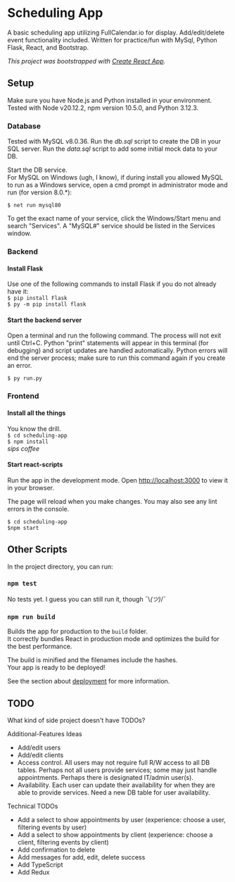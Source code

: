 # Scheduling App

A basic scheduling app utilizing FullCalendar.io for display. Add/edit/delete event functionality included. Written for practice/fun with MySql, Python Flask, React, and Bootstrap.

*This project was bootstrapped with [Create React App](https://github.com/facebook/create-react-app).*

## Setup

Make sure you have Node.js and Python installed in your environment. Tested with Node v20.12.2, npm version 10.5.0,  and Python 3.12.3.

### Database
Tested with MySQL v8.0.36.
Run the *db.sql* script to create the DB in your SQL server.
Run the *data.sql* script to add some initial mock data to your DB.

Start the DB service.\
For MySQL on Windows (ugh, I know), if during install you allowed
MySQL to run as a Windows service, open a cmd prompt in administrator 
mode and run (for version 8.0.*):

`$ net run mysql80`

To get the exact name of your service, click the Windows/Start menu and search "Services". A "MySQL#" service should be listed in the Services window.

### Backend

#### Install Flask
Use one of the following commands to install Flask if you do not already have it: \
`$ pip install Flask` \
`$ py -m pip install flask`

#### Start the backend server
Open a terminal and run the following command. The process will not exit until Ctrl+C. Python "print" statements will appear in this terminal (for debugging) and script updates are handled automatically. Python errors will end the server process; make sure to run this command again if you create an error.

`$ py run.py`

### Frontend

#### Install all the things
You know the drill.\
`$ cd scheduling-app`\
`$ npm install`\
*sips coffee*

#### Start react-scripts
Run the app in the development mode.
Open [http://localhost:3000](http://localhost:3000) to view it in your browser.

The page will reload when you make changes.
You may also see any lint errors in the console.

`$ cd scheduling-app`\
`$npm start`

## Other Scripts

In the project directory, you can run:

### `npm test`

No tests yet. I guess you can still run it, though ¯\\_(ツ)_/¯

### `npm run build`

Builds the app for production to the `build` folder.\
It correctly bundles React in production mode and optimizes the build for the best performance.

The build is minified and the filenames include the hashes.\
Your app is ready to be deployed!

See the section about [deployment](https://facebook.github.io/create-react-app/docs/deployment) for more information.

## TODO
What kind of side project doesn't have TODOs?

Additional-Features Ideas
* Add/edit users
* Add/edit clients
* Access control. All users may not require full R/W access to all DB tables. Perhaps not all users provide services; some may just handle appointments. Perhaps there is designated IT/admin user(s).
* Availability. Each user can update their availability for when they are able to provide services. Need a new DB table for user availability.

Technical TODOs
* Add a select to show appointments by user (experience: choose a user, filtering events by user)
* Add a select to show appointments by client (experience: choose a client, filtering events by client)
* Add confirmation to delete
* Add messages for add, edit, delete success
* Add TypeScript
* Add Redux
